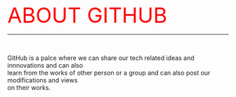 <html>
  <head>
  </head>
<body>
<font family="algerian" color='red' size=200px align="center"> ABOUT GITHUB</font><br><hr align="center" size=80%>
<br>
<p>GitHub is a palce where we can share our tech related ideas and innnovations and can also<br>
  learn from the works of other person or a group and can also post our modifications and views<br>
  on their works.</p>
  </body>
  </html>
